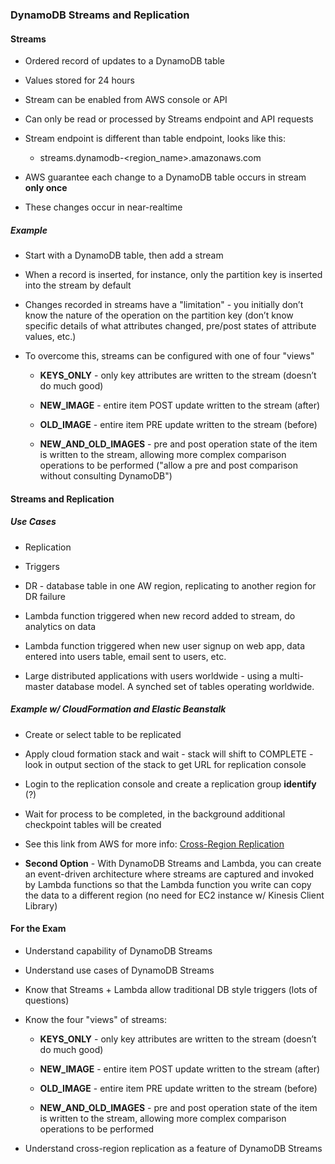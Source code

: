 ### DynamoDB Streams and Replication

#### Streams

* Ordered record of updates to a DynamoDB table

* Values stored for 24 hours

* Stream can be enabled from AWS console or API

* Can only be read or processed by Streams endpoint and API requests

* Stream endpoint is different than table endpoint, looks like this:

    * streams.dynamodb-<region_name>.amazonaws.com

* AWS guarantee each change to a DynamoDB table occurs in stream **only once**

* These changes occur in near-realtime

##### Example

* Start with a DynamoDB table, then add a stream
* When a record is inserted, for instance, only the partition key is inserted into the stream by default

* Changes recorded in streams have a "limitation" - you initially don’t know the nature of the operation on the partition key (don’t know specific details of what attributes changed, pre/post states of attribute values, etc.)

* To overcome this, streams can be configured with one of four "views"

    * **KEYS_ONLY** - only key attributes are written to the stream (doesn’t do much good)

    * **NEW_IMAGE** - entire item POST update written to the stream (after)

    * **OLD_IMAGE** - entire item PRE update written to the stream (before)

    * **NEW_AND_OLD_IMAGES** - pre and post operation state of the item is written to the stream, allowing more complex comparison operations to be performed ("allow a pre and post comparison without consulting DynamoDB")

#### Streams and Replication

##### Use Cases

* Replication

* Triggers

* DR - database table in one AW region, replicating to another region for DR failure

* Lambda function triggered when new record added to stream, do analytics on data

* Lambda function triggered when new user signup on web app, data entered into users table, email sent to users, etc.

* Large distributed applications with users worldwide - using a multi-master database model.  A synched set of tables operating worldwide.

##### Example w/ CloudFormation and Elastic Beanstalk

* Create or select table to be replicated

* Apply cloud formation stack and wait - stack will shift to COMPLETE - look in output section of the stack to get URL for replication console

* Login to the replication console and create a replication group **identify** (?)

* Wait for process to be completed, in the background additional checkpoint tables will be created

* See this link from AWS for more info: [Cross-Region Replication](http://docs.aws.amazon.com/amazondynamodb/latest/developerguide/Streams.CrossRegionRepl.html)

* **Second Option** - With DynamoDB Streams and Lambda, you can create an event-driven architecture where streams are captured and invoked by Lambda functions so that the Lambda function you write can copy the data to a different region (no need for EC2 instance w/ Kinesis Client Library)

#### For the Exam

* Understand capability of DynamoDB Streams

* Understand use cases of DynamoDB Streams

* Know that Streams + Lambda allow traditional DB style triggers (lots of questions)

* Know the four "views" of streams:

    * **KEYS_ONLY** - only key attributes are written to the stream (doesn’t do much good)

    * **NEW_IMAGE** - entire item POST update written to the stream (after)

    * **OLD_IMAGE** - entire item PRE update written to the stream (before)

    * **NEW_AND_OLD_IMAGES** - pre and post operation state of the item is written to the stream, allowing more complex comparison operations to be performed

* Understand cross-region replication as a feature of DynamoDB Streams
